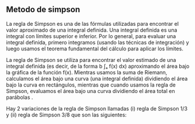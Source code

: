 ## Metodo de simpson 
La regla de Simpson es una de las fórmulas utilizadas para encontrar el valor aproximado de una integral definida. Una integral definida es una integral con límites superior e inferior. Por lo general, para evaluar una integral definida, primero integramos (usando las técnicas de integración) y luego usamos el teorema fundamental del cálculo para aplicar los límites.

La regla de Simpson se utiliza para encontrar el valor estimado de una integral definida (es decir, de la forma b ∫ₐ f(x) dx) aproximando el área bajo la gráfica de la función f(x). Mientras usamos la suma de Riemann, calculamos el área bajo una curva (una integral definida) dividiendo el área bajo la curva en rectángulos, mientras que cuando usamos la regla de Simpson, evaluamos el área bajo una curva dividiendo el área total en parábolas .

Hay 2 variaciones de la regla de Simpson llamadas (i) regla de Simpson 1/3 y (ii) regla de Simpson 3/8 que son las siguientes:

